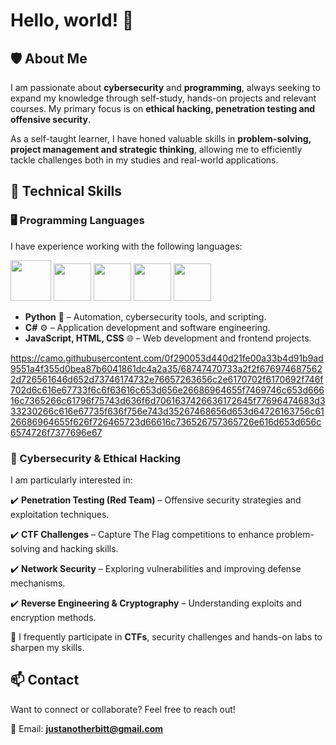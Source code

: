 # Hello, world! 👋

## 🛡️ About Me  

I am passionate about **cybersecurity** and **programming**, always seeking to expand my knowledge through self-study, hands-on projects and relevant courses. My primary focus is on **ethical hacking, penetration testing and offensive security**.  

As a self-taught learner, I have honed valuable skills in **problem-solving, project management and strategic thinking**, allowing me to efficiently tackle challenges both in my studies and real-world applications.  

## 🚀 Technical Skills  

### 🖥️ Programming Languages  

I have experience working with the following languages:  

<img loading="lazy" src="https://cdn.jsdelivr.net/gh/devicons/devicon@latest/icons/python/python-original.svg" width="65" height="65"/> <img loading="lazy" src="https://cdn.jsdelivr.net/gh/devicons/devicon@latest/icons/csharp/csharp-original.svg" width="60" height="60"/> <img loading="lazy" src="https://cdn.jsdelivr.net/gh/devicons/devicon@latest/icons/html5/html5-plain-wordmark.svg" width="60" height="60"/> <img loading="lazy" src="https://cdn.jsdelivr.net/gh/devicons/devicon@latest/icons/css3/css3-plain-wordmark.svg" width="60" height="60"/> <img loading="lazy" src="https://cdn.jsdelivr.net/gh/devicons/devicon@latest/icons/javascript/javascript-original.svg" width="60" height="60"/>  

- **Python** 🐍 – Automation, cybersecurity tools, and scripting.
- **C#** ⚙️ – Application development and software engineering.
- **JavaScript, HTML, CSS** 🌐 – Web development and frontend projects.

https://camo.githubusercontent.com/0f290053d440d21fe00a33b4d91b9ad9551a4f355d0bea87b6041861dc4a2a35/68747470733a2f2f6769746875622d726561646d652d73746174732e76657263656c2e6170702f6170692f746f702d6c616e67733f6c6f63616c653d656e26686964655f7469746c653d66616c7365266c61796f75743d636f6d7061637426636172645f77696474683d333230266c616e67735f636f756e743d35267468656d653d64726163756c6126686964655f626f726465723d66616c736526757365726e616d653d656c6574726f7377696e67

### 🔐 Cybersecurity & Ethical Hacking  

I am particularly interested in:  

✔️ **Penetration Testing (Red Team)** – Offensive security strategies and exploitation techniques.  

✔️ **CTF Challenges** – Capture The Flag competitions to enhance problem-solving and hacking skills.  

✔️ **Network Security** – Exploring vulnerabilities and improving defense mechanisms.  

✔️ **Reverse Engineering & Cryptography** – Understanding exploits and encryption methods.  

📌 I frequently participate in **CTFs**, security challenges and hands-on labs to sharpen my skills.  

## 📫 Contact  

Want to connect or collaborate? Feel free to reach out!  

📧 Email: **[justanotherbitt@gmail.com](mailto:justanotherbitt@gmail.com)**  


